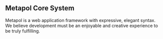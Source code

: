 ## Metapol Core System

Metapol is a web application framework with expressive, elegant syntax. We believe development must be an enjoyable and creative experience to be truly fulfilling.